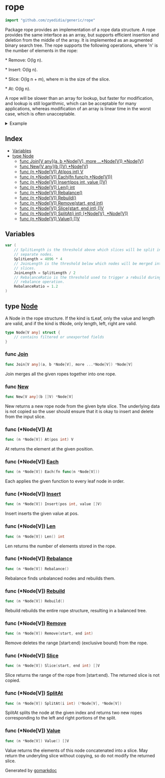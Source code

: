 <!-- Code generated by gomarkdoc. DO NOT EDIT -->

# rope

```go
import "github.com/zyedidia/generic/rope"
```

Package rope provides an implementation of a rope data structure\. A rope provides the same interface as an array\, but supports efficient insertion and deletion from the middle of the array\. It is implemented as an augmented binary search tree\. The rope supports the following operations\, where 'n' is the number of elements in the rope:

\* Remove: O\(lg n\)\.

\* Insert: O\(lg n\)\.

\* Slice: O\(lg n \+ m\)\, where m is the size of the slice\.

\* At: O\(lg n\)\.

A rope will be slower than an array for lookup\, but faster for modification\, and lookup is still logarithmic\, which can be acceptable for many applications\, whereas modification of an array is linear time in the worst case\, which is often unacceptable\.

<details><summary>Example</summary>
<p>

```go
package main

import (
	"fmt"
	"github.com/zyedidia/generic/rope"
)

func main() {
	r := rope.New[byte]([]byte("hello world"))

	fmt.Println(string(r.At(0)))

	r.Remove(6, r.Len())
	r.Insert(6, []byte("rope"))

	fmt.Println(string(r.Value()))
}
```

#### Output

```
h
hello rope
```

</p>
</details>

## Index

- [Variables](<#variables>)
- [type Node](<#type-node>)
  - [func Join[V any](a, b *Node[V], more ...*Node[V]) *Node[V]](<#func-join>)
  - [func New[V any](b []V) *Node[V]](<#func-new>)
  - [func (n *Node[V]) At(pos int) V](<#func-nodev-at>)
  - [func (n *Node[V]) Each(fn func(n *Node[V]))](<#func-nodev-each>)
  - [func (n *Node[V]) Insert(pos int, value []V)](<#func-nodev-insert>)
  - [func (n *Node[V]) Len() int](<#func-nodev-len>)
  - [func (n *Node[V]) Rebalance()](<#func-nodev-rebalance>)
  - [func (n *Node[V]) Rebuild()](<#func-nodev-rebuild>)
  - [func (n *Node[V]) Remove(start, end int)](<#func-nodev-remove>)
  - [func (n *Node[V]) Slice(start, end int) []V](<#func-nodev-slice>)
  - [func (n *Node[V]) SplitAt(i int) (*Node[V], *Node[V])](<#func-nodev-splitat>)
  - [func (n *Node[V]) Value() []V](<#func-nodev-value>)


## Variables

```go
var (
    // SplitLength is the threshold above which slices will be split into
    // separate nodes.
    SplitLength = 4096 * 4
    // JoinLength is the threshold below which nodes will be merged into
    // slices.
    JoinLength = SplitLength / 2
    // RebalanceRatio is the threshold used to trigger a rebuild during a
    // rebalance operation.
    RebalanceRatio = 1.2
)
```

## type [Node](<https://github.com/zyedidia/generic/blob/master/rope/rope.go#L45-L50>)

A Node in the rope structure\. If the kind is tLeaf\, only the value and length are valid\, and if the kind is tNode\, only length\, left\, right are valid\.

```go
type Node[V any] struct {
    // contains filtered or unexported fields
}
```

### func [Join](<https://github.com/zyedidia/generic/blob/master/rope/rope.go#L222>)

```go
func Join[V any](a, b *Node[V], more ...*Node[V]) *Node[V]
```

Join merges all the given ropes together into one rope\.

### func [New](<https://github.com/zyedidia/generic/blob/master/rope/rope.go#L55>)

```go
func New[V any](b []V) *Node[V]
```

New returns a new rope node from the given byte slice\. The underlying data is not copied so the user should ensure that it is okay to insert and delete from the input slice\.

### func \(\*Node\[V\]\) [At](<https://github.com/zyedidia/generic/blob/master/rope/rope.go#L185>)

```go
func (n *Node[V]) At(pos int) V
```

At returns the element at the given position\.

### func \(\*Node\[V\]\) [Each](<https://github.com/zyedidia/generic/blob/master/rope/rope.go#L257>)

```go
func (n *Node[V]) Each(fn func(n *Node[V]))
```

Each applies the given function to every leaf node in order\.

### func \(\*Node\[V\]\) [Insert](<https://github.com/zyedidia/generic/blob/master/rope/rope.go#L131>)

```go
func (n *Node[V]) Insert(pos int, value []V)
```

Insert inserts the given value at pos\.

### func \(\*Node\[V\]\) [Len](<https://github.com/zyedidia/generic/blob/master/rope/rope.go#L66>)

```go
func (n *Node[V]) Len() int
```

Len returns the number of elements stored in the rope\.

### func \(\*Node\[V\]\) [Rebalance](<https://github.com/zyedidia/generic/blob/master/rope/rope.go#L242>)

```go
func (n *Node[V]) Rebalance()
```

Rebalance finds unbalanced nodes and rebuilds them\.

### func \(\*Node\[V\]\) [Rebuild](<https://github.com/zyedidia/generic/blob/master/rope/rope.go#L231>)

```go
func (n *Node[V]) Rebuild()
```

Rebuild rebuilds the entire rope structure\, resulting in a balanced tree\.

### func \(\*Node\[V\]\) [Remove](<https://github.com/zyedidia/generic/blob/master/rope/rope.go#L106>)

```go
func (n *Node[V]) Remove(start, end int)
```

Remove deletes the range \[start:end\) \(exclusive bound\) from the rope\.

### func \(\*Node\[V\]\) [Slice](<https://github.com/zyedidia/generic/blob/master/rope/rope.go#L151>)

```go
func (n *Node[V]) Slice(start, end int) []V
```

Slice returns the range of the rope from \[start:end\)\. The returned slice is not copied\.

### func \(\*Node\[V\]\) [SplitAt](<https://github.com/zyedidia/generic/blob/master/rope/rope.go#L192>)

```go
func (n *Node[V]) SplitAt(i int) (*Node[V], *Node[V])
```

SplitAt splits the node at the given index and returns two new ropes corresponding to the left and right portions of the split\.

### func \(\*Node\[V\]\) [Value](<https://github.com/zyedidia/generic/blob/master/rope/rope.go#L95>)

```go
func (n *Node[V]) Value() []V
```

Value returns the elements of this node concatenated into a slice\. May return the underyling slice without copying\, so do not modify the returned slice\.



Generated by [gomarkdoc](<https://github.com/princjef/gomarkdoc>)
